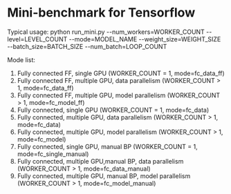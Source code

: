 # Mini-benchmark for Tensorflow

Typical usage:
python run_mini.py --num_workers=WORKER_COUNT --level=LEVEL_COUNT --mode=MODEL_NAME --weight_size=WEIGHT_SIZE --batch_size=BATCH_SIZE --num_batch=LOOP_COUNT

Mode list:
1. Fully connected FF, single GPU (WORKER_COUNT = 1, mode=fc_data_ff)
2. Fully connected FF, multiple GPU, data parallelism  (WORKER_COUNT > 1, mode=fc_data_ff)
3. Fully connected FF, multiple GPU, model parallelism  (WORKER_COUNT > 1, mode=fc_model_ff)
4. Fully connected, single GPU (WORKER_COUNT = 1, mode=fc_data)
5. Fully connected, multiple GPU, data parallelism  (WORKER_COUNT > 1, mode=fc_data)
6. Fully connected, multiple GPU, model parallelism  (WORKER_COUNT > 1, mode=fc_model)
7. Fully connected, single GPU, manual BP (WORKER_COUNT = 1, mode=fc_single_manual)
8. Fully connected, multiple GPU,manual BP,  data parallelism  (WORKER_COUNT > 1, mode=fc_data_manual)
9. Fully connected, multiple GPU, manual BP, model parallelism  (WORKER_COUNT > 1, mode=fc_model_manual)
